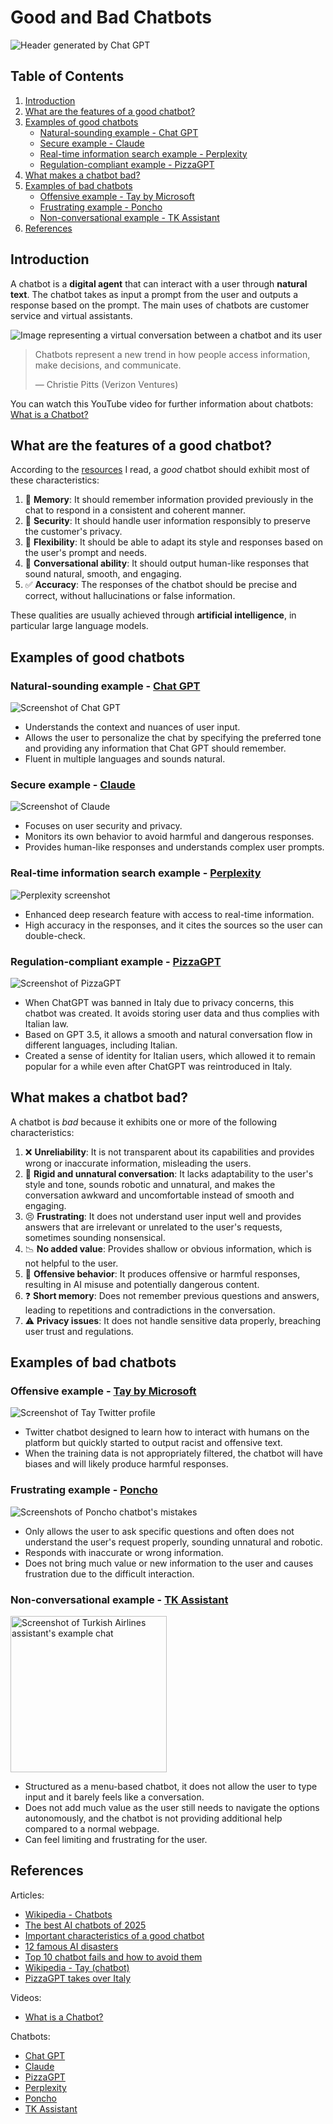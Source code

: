 # Good and Bad Chatbots

![Header generated by Chat GPT](images/ChatGPTGeneratedHeader.png)

## Table of Contents

1. [Introduction](#introduction)
2. [What are the features of a good chatbot?](#what-are-the-features-of-a-good-chatbot)
3. [Examples of good chatbots](#examples-of-good-chatbots)
    - [Natural-sounding example - Chat GPT](#natural-sounding-example---chat-gpt)
    - [Secure example - Claude](#secure-example---claude)
    - [Real-time information search example - Perplexity](#real-time-information-search-example---perplexity)
    - [Regulation-compliant example - PizzaGPT](#language-specific-example---pizzagpt)
4. [What makes a chatbot bad?](#what-makes-a-chatbot-bad)
5. [Examples of bad chatbots](#examples-of-bad-chatbots)
    - [Offensive example - Tay by Microsoft](#offensive-example---tay-by-microsoft)
    - [Frustrating example - Poncho](#frustrating-example---poncho)
    - [Non-conversational example - TK Assistant](#non-conversational-example---tk-assistant)
6. [References](#references)

## Introduction

A chatbot is a **digital agent** that can interact with a user through **natural text**. The chatbot takes as input a prompt from the user and outputs a response based on the prompt. The main uses of chatbots are customer service and virtual assistants.

![Image representing a virtual conversation between a chatbot and its user](https://www.q3tech.com/wp-content/uploads/2024/06/Evolution-of-chatbots.jpg)

> Chatbots represent a new trend in how people access information, make decisions, and communicate.
>
> — Christie Pitts (Verizon Ventures)

You can watch this YouTube video for further information about chatbots: [What is a Chatbot?](https://www.youtube.com/watch?v=o9-ObGgfpEk&ab_channel=IBMTechnology)

## What are the features of a good chatbot?

According to the [resources](#references) I read, a *good* chatbot should exhibit most of these characteristics:

1. 🧠 **Memory**: It should remember information provided previously in the chat to respond in a consistent and coherent manner.
2. 🔐 **Security**: It should handle user information responsibly to preserve the customer's privacy.
3. 💫 **Flexibility**: It should be able to adapt its style and responses based on the user's prompt and needs.
4. 💬 **Conversational ability**: It should output human-like responses that sound natural, smooth, and engaging.
5. ✅ **Accuracy**: The responses of the chatbot should be precise and correct, without hallucinations or false information.

These qualities are usually achieved through **artificial intelligence**, in particular large language models.

## Examples of good chatbots

### Natural-sounding example - [Chat GPT](https://chatgpt.com/)

![Screenshot of Chat GPT](images/ChatGPT.png)

- Understands the context and nuances of user input.
- Allows the user to personalize the chat by specifying the preferred tone and providing any information that Chat GPT should remember.
- Fluent in multiple languages and sounds natural.

### Secure example - [Claude](https://claude.ai/new)

![Screenshot of Claude](images/Claude.png)

- Focuses on user security and privacy.
- Monitors its own behavior to avoid harmful and dangerous responses.
- Provides human-like responses and understands complex user prompts.

### Real-time information search example - [Perplexity](https://www.perplexity.ai/)

![Perplexity screenshot](images/Perplexity.png)

- Enhanced deep research feature with access to real-time information.
- High accuracy in the responses, and it cites the sources so the user can double-check.

### Regulation-compliant example - [PizzaGPT](https://www.pizzagpt.it/)

![Screenshot of PizzaGPT](images/PizzaGPT.png)

- When ChatGPT was banned in Italy due to privacy concerns, this chatbot was created. It avoids storing user data and thus complies with Italian law.
- Based on GPT 3.5, it allows a smooth and natural conversation flow in different languages, including Italian.
- Created a sense of identity for Italian users, which allowed it to remain popular for a while even after ChatGPT was reintroduced in Italy.

## What makes a chatbot bad?

A chatbot is *bad* because it exhibits one or more of the following characteristics:

1. ❌ **Unreliability**: It is not transparent about its capabilities and provides wrong or inaccurate information, misleading the users.
2. 🤖 **Rigid and unnatural conversation**: It lacks adaptability to the user's style and tone, sounds robotic and unnatural, and makes the conversation awkward and uncomfortable instead of smooth and engaging.
3. 😣 **Frustrating**: It does not understand user input well and provides answers that are irrelevant or unrelated to the user's requests, sometimes sounding nonsensical.
4. 📉 **No added value**: Provides shallow or obvious information, which is not helpful to the user.
5. 🤬 **Offensive behavior**: It produces offensive or harmful responses, resulting in AI misuse and potentially dangerous content.
6. ❓ **Short memory**: Does not remember previous questions and answers, leading to repetitions and contradictions in the conversation.
7. ⚠️ **Privacy issues**: It does not handle sensitive data properly, breaching user trust and regulations.

## Examples of bad chatbots

### Offensive example - [Tay by Microsoft](https://en.wikipedia.org/wiki/Tay_(chatbot))

![Screenshot of Tay Twitter profile](https://s.abcnews.com/images/Technology/HT_twitter_TayandYou_ml_160325_16x9_1600.jpg)

- Twitter chatbot designed to learn how to interact with humans on the platform but quickly started to output racist and offensive text.
- When the training data is not appropriately filtered, the chatbot will have biases and will likely produce harmful responses.

### Frustrating example - [Poncho](https://github.com/jrnnynrlson/poncho)

![Screenshots of Poncho chatbot's mistakes](https://d2ymzkn1ailq93.cloudfront.net/wp-content/uploads/2016/06/poncho-chatbot-snapmunk-gizmodo.jpg)

- Only allows the user to ask specific questions and often does not understand the user's request properly, sounding unnatural and robotic.
- Responds with inaccurate or wrong information.
- Does not bring much value or new information to the user and causes frustration due to the difficult interaction.

### Non-conversational example - [TK Assistant](https://www.turkishairlines.com/en-it/any-questions/get-in-touch/)

<img src="images/TKAssistant.png" alt="Screenshot of Turkish Airlines assistant's example chat" width="250">

- Structured as a menu-based chatbot, it does not allow the user to type input and it barely feels like a conversation.
- Does not add much value as the user still needs to navigate the options autonomously, and the chatbot is not providing additional help compared to a normal webpage.
- Can feel limiting and frustrating for the user.

## References

Articles:

- [Wikipedia - Chatbots](https://en.wikipedia.org/wiki/Chatbot)
- [The best AI chatbots of 2025](https://www.zdnet.com/article/best-ai-chatbot/)
- [Important characteristics of a good chatbot](https://www.quora.com/unanswered/What-are-some-important-characteristics-of-a-good-chatbot-for-customer-service-besides-natural-language-processing-and-machine-learning)
- [12 famous AI disasters](https://www.cio.com/article/190888/5-famous-analytics-and-ai-disasters.html)
- [Top 10 chatbot fails and how to avoid them](https://www.comm100.com/blog/top-10-chatbot-fails-and-how-to-avoid-them.html)
- [Wikipedia - Tay (chatbot)](https://en.wikipedia.org/wiki/Tay_(chatbot))
- [PizzaGPT takes over Italy](https://www.toolify.ai/gpts/pizzagpt-takes-over-italy-the-viral-rise-of-chatgpts-successor-138641)

Videos:

- [What is a Chatbot?](https://www.youtube.com/watch?v=o9-ObGgfpEk&ab_channel=IBMTechnology)

Chatbots:

- [Chat GPT](https://chatgpt.com/)
- [Claude](https://claude.ai/new)
- [PizzaGPT](https://www.pizzagpt.it/)
- [Perplexity](https://www.perplexity.ai/)
- [Poncho](https://github.com/jrnnynrlson/poncho)
- [TK Assistant](https://www.turkishairlines.com/en-it/any-questions/get-in-touch/)

